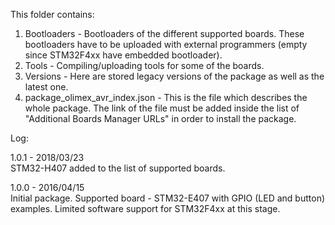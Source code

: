 This folder contains:  
1) Bootloaders - Bootloaders of the different supported boards. These bootloaders have to be uploaded with external programmers (empty since STM32F4xx have embedded bootloader).  
2) Tools - Compiling/uploading tools for some of the boards.  
3) Versions - Here are stored legacy versions of the package as well as the latest one.  
4) package_olimex_avr_index.json - This is the file which describes the whole package. The link of the file must be added inside the list of "Additional Boards Manager URLs" in order to install the package.  
  
  
Log:  
  
1.0.1 - 2018/03/23  
STM32-H407 added to the list of supported boards.  

  
1.0.0 - 2016/04/15  
Initial package. Supported board - STM32-E407 with GPIO (LED and button) examples. Limited software support for STM32F4xx at this stage.  
  